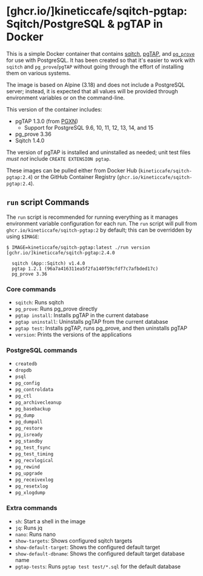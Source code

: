 # [ghcr.io/]kineticcafe/sqitch-pgtap: Sqitch/PostgreSQL & pgTAP in Docker

This is a simple Docker container that contains [sqitch][], [pgTAP][], and
[`pg_prove`][] for use with PostgreSQL. It has been created so that it's easier
to work with `sqitch` and `pg_prove`/`pgTAP` without going through the effort of
installing them on various systems.

The image is based on Alpine (3.18) and does not include a PostgreSQL server;
instead, it is expected that all values will be provided through environment
variables or on the command-line.

This version of the container includes:

- pgTAP 1.3.0 (from [PGXN][])
  - Support for PostgreSQL 9.6, 10, 11, 12, 13, 14, and 15
- pg_prove 3.36
- Sqitch 1.4.0

The version of pgTAP is installed and uninstalled as needed; unit test files
_must not_ include `CREATE EXTENSION pgtap`.

These images can be pulled either from Docker Hub
(`kineticcafe/sqitch-pgtap:2.4`) or the GitHub Container Registry
(`ghcr.io/kineticcafe/sqitch-pgtap:2.4`).

## `run` script Commands

The `run` script is recommended for running everything as it manages environment
variable configuration for each run. The `run` script will pull from
`ghcr.io/kineticcafe/sqitch-pgtap:2` by default; this can be overridden by
using `$IMAGE`:

```console
$ IMAGE=kineticcafe/sqitch-pgtap:latest ./run version
[gchr.io/]kineticcafe/sqitch-pgtap:2.4.0

  sqitch (App::Sqitch) v1.4.0
  pgtap 1.2.1 (96a7a416311ea5f2fa140f59cfdf7c7afbded17c)
  pg_prove 3.36
```

### Core commands

- `sqitch`: Runs sqitch
- `pg_prove`: Runs pg_prove directly
- `pgtap install`: Installs pgTAP in the current database
- `pgtap uninstall`: Uninstalls pgTAP from the current database
- `pgtap test`: Installs pgTAP, runs pg_prove, and then uninstalls pgTAP
- `version`: Prints the versions of the applications

### PostgreSQL commands

- `createdb`
- `dropdb`
- `psql`
- `pg_config`
- `pg_controldata`
- `pg_ctl`
- `pg_archivecleanup`
- `pg_basebackup`
- `pg_dump`
- `pg_dumpall`
- `pg_restore`
- `pg_isready`
- `pg_standby`
- `pg_test_fsync`
- `pg_test_timing`
- `pg_recvlogical`
- `pg_rewind`
- `pg_upgrade`
- `pg_receivexlog`
- `pg_resetxlog`
- `pg_xlogdump`

### Extra commands

- `sh`: Start a shell in the image
- `jq`: Runs jq
- `nano`: Runs nano
- `show-targets`: Shows configured sqitch targets
- `show-default-target`: Shows the configured default target
- `show-default-dbname`: Shows the configured default target database name
- `pgtap-tests`: Runs `pgtap test test/*.sql` for the default database

[`pg_prove`]: https://pgtap.org/pg_prove.html
[disaykin/pgtap-docker-image]: https://github.com/disaykin/pgtap-docker-image
[docker-sqitch]: https://github.com/sqitchers/docker-sqitch
[lren-chuv/docker-pgtap]: https://github.com/LREN-CHUV/docker-pgtap
[pgtap]: https://pgtap.org
[sqitch]: https://sqitch.org
[theory/tap-parser-sourcehandler-pgtap]: https://github.com/theory/tap-parser-sourcehandler-pgtap
[pgxn]: https://pgxn.org/dist/pgtap/
